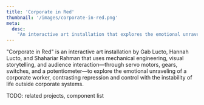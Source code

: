 ```yaml
---
title: 'Corporate in Red'
thumbnail: '/images/corporate-in-red.png'
meta:
  desc:
    "An interactive art installation that explores the emotional unraveling of a corporate worker, contrasting repression and control with the instability of life outside corporate systems."
---
```


"Corporate in Red" is an interactive art installation by Gab Lucto, Hannah Lucto, and Shahariar Rahman that uses mechanical engineering, visual storytelling, and audience interaction—through servo motors, gears, switches, and a potentiometer—to explore the emotional unraveling of a corporate worker, contrasting repression and control with the instability of life outside corporate systems.

TODO: related projects, component list